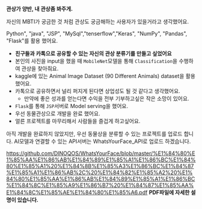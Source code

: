 **관상가 양반, 내 관상좀 봐주게.**

자신의 MBTI가 궁금한 것 처럼 관상도 궁금해하는 사용자가 있을거라고 생각했어요.

Python", "java", "JSP", "MySql","tenserflow","Keras", "NumPy", "Pandas", "Flask"를 활용 했어요.

- **친구들과 카톡으로 공유할 수 있는 자신의 관상 분류기를 만들고 싶었어요**
- 본인의 사진을 input을 했을 때 `MobileNet`모델을 통해 `Classification`을 수행하여 관상을 찾아줘요.
- kaggle에 있는 Animal Image Dataset (90 Different Animals) dataset을 활용 했어요.
- 카톡으로 공유하면서 널리 퍼지게 된다면 상업성도 될 것 같다고 생각했어요.
  - 만약에 좋은 성과를 얻는다면 수익을 전부 기부하고싶은 작은 소망이 있어요.
- `Flask`를 통해 `JSP`서버로 Model serving을 했어요.
- 우선 동물관상으로 개발을 완료 했어요. 
- 얼른 프로젝트를 마무리해서 사람들을 즐겁게 하고싶어요.

아직 개발을 완료하지 않았지만, 우선 동물상을 분류할 수 있는 프로젝트를 업로드 합니다.
AI모델과 연결할 수 있는 API서버는 WhatsYourFace_API로 업로드 하겠습니다.


https://github.com/DINOQOS/WhatsYourFace/blob/master/%E1%84%80%E1%85%AA%E1%86%AB%E1%84%89%E1%85%A1%E1%86%BC%E1%84%80%E1%85%A1%20%E1%84%8B%E1%85%A3%E1%86%BC%E1%84%87%E1%85%A1%E1%86%AB%2C%20%E1%84%82%E1%85%A2%20%E1%84%80%E1%85%AA%E1%86%AB%E1%84%89%E1%85%A1%E1%86%BC%E1%84%8C%E1%85%A9%E1%86%B7%20%E1%84%87%E1%85%AA%E1%84%8C%E1%85%AE%E1%84%80%E1%85%A6.pdf
**PDF파일에 자세한 설명이 있습니다.**

